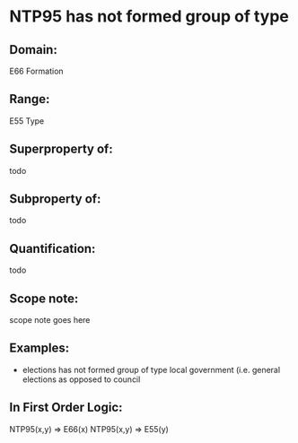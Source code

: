 # NTP95 has not formed group of type

## Domain: 

E66 Formation

## Range: 

E55 Type

## Superproperty of: 

todo

## Subproperty of: 

todo

## Quantification: 

todo

## Scope note: 

scope note goes here

## Examples: 

* elections has not formed group of type local government (i.e. general elections as opposed to council

## In First Order Logic: 

NTP95(x,y) ⇒ E66(x)
NTP95(x,y) ⇒ E55(y)

